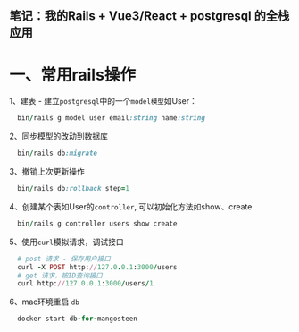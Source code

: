 ## 笔记：我的Rails + Vue3/React + postgresql 的全栈应用
# 一、常用rails操作
  1、建表 - 建立`postgresql`中的一个`model模型`如User：
  ```rb
    bin/rails g model user email:string name:string
  ```

  2、同步模型的改动到数据库
  ```rb
    bin/rails db:migrate
  ```
  
  3、撤销上次更新操作
  ```rb
    bin/rails db:rollback step=1
  ```

  4、创建某个表如User的`controller`, 可以初始化方法如show、create
  ```rb
    bin/rails g controller users show create
  ```

  5、使用`curl`模拟请求，调试接口
  ```rb
    # post 请求 - 保存用户接口
    curl -X POST http://127.0.0.1:3000/users
    # get 请求，按ID查询接口
    curl http://127.0.0.1:3000/users/1
  ```
  
  6、mac环境重启 `db`
  ```rb
    docker start db-for-mangosteen
  ```